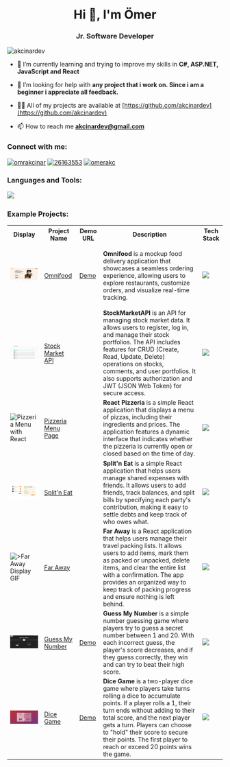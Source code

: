 <h1 align="center">Hi 👋, I'm Ömer</h1>
<h3 align="center">Jr. Software Developer</h3>

<p align="left"> <img src="https://komarev.com/ghpvc/?username=akcinardev&label=Profile%20views&color=0e75b6&style=flat" alt="akcinardev" /> </p>

- 🌱 I’m currently learning and trying to improve my skills in **C#, ASP.NET, JavaScript and React**

- 🤝 I’m looking for help with **any project that i work on. Since i am a beginner i appreciate all feedback.**

- 👨‍💻 All of my projects are available at [https://github.com/akcinardev](https://github.com/akcinardev)

- 📫 How to reach me **akcinardev@gmail.com**

<h3 align="left">Connect with me:</h3>
<p align="left">
<a href="https://linkedin.com/in/omrakcinar" target="blank"><img align="center" src="https://raw.githubusercontent.com/rahuldkjain/github-profile-readme-generator/master/src/images/icons/Social/linked-in-alt.svg" alt="omrakcinar" height="30" width="40" /></a>
<a href="https://stackoverflow.com/users/26163553" target="blank"><img align="center" src="https://raw.githubusercontent.com/rahuldkjain/github-profile-readme-generator/master/src/images/icons/Social/stack-overflow.svg" alt="26163553" height="30" width="40" /></a>
<a href="https://www.youtube.com/@omerakc" target="blank"><img align="center" src="https://raw.githubusercontent.com/rahuldkjain/github-profile-readme-generator/master/src/images/icons/Social/youtube.svg" alt="omerakc" height="30" width="40" /></a>
</p>

<h3 align="left">Languages and Tools:</h3>
<p align="left">
<a href="https://skillicons.dev">
    <img src="https://skillicons.dev/icons?i=cs,dotnet,js,react,html,css,py,aws,bash,docker,fastapi,git,github,jenkins,ps,postgres,sqlite,ubuntu,unity" />
  </a>
</p>

<h3 align="left">Example Projects:</h3>
<table>
  <tr>
    <th>Display</th>
    <th>Project Name</th>
    <th>Demo URL</th>
    <th>Description</th>
    <th>Tech Stack</th>
  </tr>
  <tr>
    <td><img src="https://github.com/akcinardev/html-css-course/blob/main/omnifood/display.gif" alt="Omnifood Project by AkcDev" width="300" /></td>
    <td><a href="https://github.com/akcinardev/html-css-course/tree/main/omnifood" target="_blank">Omnifood</a></td>
    <td><a href="https://omnifood-akcdev.netlify.app/" target="_blank">Demo</a></td>
    <td><p><strong>Omnifood</strong> is a mockup food delivery application that showcases a seamless ordering experience, allowing users to explore restaurants, customize orders, and visualize real-time tracking.</p>
</td>
    <td><img src="https://skillicons.dev/icons?i=html,css,js" /></td>
  </tr>

  <tr>
    <td><img src="https://github.com/akcinardev/StockMarketAPI/blob/master/stockmarket-display.gif" alt="Stock Market API Display GIF" width="300" /></td>
    <td><a href="https://github.com/akcinardev/StockMarketAPI" target="_blank">Stock Market API</a></td>
    <td><a href="" target="_blank"></a></td>
    <td><strong>StockMarketAPI</strong> is an API for managing stock market data. It allows users to register, log in, and manage their stock portfolios. The API includes features for CRUD (Create, Read, Update, Delete) operations on stocks, comments, and user portfolios. It also supports authorization and JWT (JSON Web Token) for secure access.</td>
    <td><img src="https://skillicons.dev/icons?i=cs,dotnet" /></td>
  </tr>

  <tr>
    <td><img src="https://github.com/akcinardev/react-simple-pizza-menu/blob/master/display.png" alt="Pizzeria Menu with React" width="300" /></td>
    <td><a href="https://github.com/akcinardev/react-simple-pizza-menu" target="_blank">Pizzeria Menu Page</a></td>
    <td><a href="" target="_blank"></a></td>
    <td><strong>React Pizzeria</strong> is a simple React application that displays a menu of pizzas, including their ingredients and prices. The application features a dynamic interface that indicates whether the pizzeria is currently open or closed based on the time of day.</td>
    <td><img src="https://skillicons.dev/icons?i=react,js" /></td>
  </tr>

  <tr>
    <td><img src="https://github.com/akcinardev/splitn-eat/blob/master/splitneat-display.gif" alt="Split'n Eat Display GIF" width="300" /></td>
    <td><a href="https://github.com/akcinardev/splitn-eat" target="_blank">Split'n Eat</a></td>
    <td><a href="" target="_blank"></a></td>
    <td><strong>Split'n Eat</strong> is a simple React application that helps users manage shared expenses with friends. It allows users to add friends, track balances, and split bills by specifying each party's contribution, making it easy to settle debts and keep track of who owes what.</td>
    <td><img src="https://skillicons.dev/icons?i=react,js" /></td>
  </tr>

  <tr>
    <td><img src="https://github.com/akcinardev/react-simple-far-away/blob/master/faraway-display.gif" alt=">Far Away Display GIF" width="300" /></td>
    <td><a href="https://github.com/akcinardev/react-simple-far-away" target="_blank">Far Away</a></td>
    <td><a href="" target="_blank"></a></td>
    <td><strong>Far Away</strong> is a React application that helps users manage their travel packing lists. It allows users to add items, mark them as packed or unpacked, delete items, and clear the entire list with a confirmation. The app provides an organized way to keep track of packing progress and ensure nothing is left behind.</td>
    <td><img src="https://skillicons.dev/icons?i=react,js" /></td>
  </tr>

  <tr>
    <td><img src="https://github.com/akcinardev/javascript-course/blob/main/guess-my-number/guessnumber-display.gif" alt=">Guess My Number Display GIF" width="300" /></td>
    <td><a href="https://github.com/akcinardev/javascript-course/tree/main/guess-my-number" target="_blank">Guess My Number</a></td>
    <td><a href="https://guessthenumber-akcdev.netlify.app/" target="_blank">Demo</a></td>
    <td><strong>Guess My Number</strong> is a simple number guessing game where players try to guess a secret number between 1 and 20. With each incorrect guess, the player's score decreases, and if they guess correctly, they win and can try to beat their high score.</td>
    <td><img src="https://skillicons.dev/icons?i=js" /></td>
  </tr>

  <tr>
    <td><img src="https://github.com/akcinardev/javascript-course/blob/main/dice-rolling-game/dicegame-display.gif" alt=">Dice Game Display GIF" width="300" /></td>
    <td><a href="https://github.com/akcinardev/javascript-course/tree/main/dice-rolling-game" target="_blank">Dice Game</a></td>
    <td><a href="https://dicegame-akcdev.netlify.app/" target="_blank">Demo</a></td>
    <td><strong>Dice Game</strong> is a two-player dice game where players take turns rolling a dice to accumulate points. If a player rolls a 1, their turn ends without adding to their total score, and the next player gets a turn. Players can choose to "hold" their score to secure their points. The first player to reach or exceed 20 points wins the game.</td>
    <td><img src="https://skillicons.dev/icons?i=js" /></td>
  </tr>
</table>
